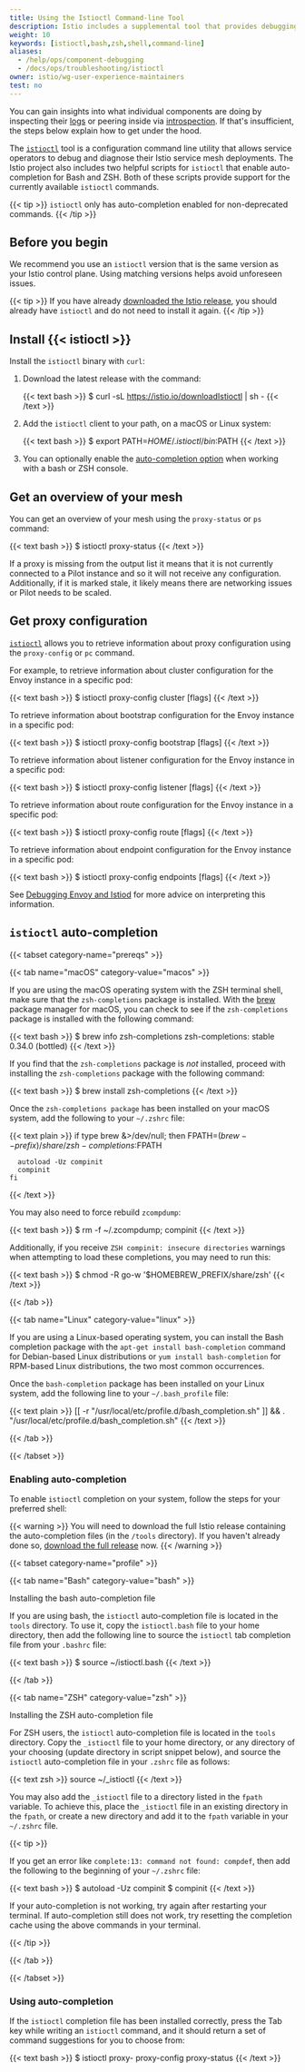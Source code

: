 ```yaml
---
title: Using the Istioctl Command-line Tool
description: Istio includes a supplemental tool that provides debugging and diagnosis for Istio service mesh deployments.
weight: 10
keywords: [istioctl,bash,zsh,shell,command-line]
aliases:
  - /help/ops/component-debugging
  - /docs/ops/troubleshooting/istioctl
owner: istio/wg-user-experience-maintainers
test: no
---
```


You can gain insights into what individual components are doing by inspecting their [logs](/docs/ops/diagnostic-tools/component-logging/)
or peering inside via [introspection](/docs/ops/diagnostic-tools/controlz/). If that's insufficient, the steps below explain
how to get under the hood.

The [`istioctl`](/docs/reference/commands/istioctl) tool is a configuration command line utility that allows service operators to debug and diagnose their Istio service mesh deployments. The Istio project also includes two helpful scripts for `istioctl` that enable auto-completion for Bash and ZSH. Both of these scripts provide support for the currently available `istioctl` commands.

{{< tip >}}
`istioctl` only has auto-completion enabled for non-deprecated commands.
{{< /tip >}}

## Before you begin

We recommend you use an `istioctl` version that is the same version as your Istio control plane. Using matching versions helps avoid unforeseen issues.

{{< tip >}}
If you have already [downloaded the Istio release](/docs/setup/getting-started/#download), you should
already have `istioctl` and do not need to install it again.
{{< /tip >}}

## Install {{< istioctl >}}

Install the `istioctl` binary with `curl`:

1. Download the latest release with the command:

    {{< text bash >}}
    $ curl -sL https://istio.io/downloadIstioctl | sh -
    {{< /text >}}

1. Add the `istioctl` client to your path, on a macOS or Linux system:

    {{< text bash >}}
    $ export PATH=$HOME/.istioctl/bin:$PATH
    {{< /text >}}

1. You can optionally enable the [auto-completion option](#enabling-auto-completion) when working with a bash or ZSH console.

## Get an overview of your mesh

You can get an overview of your mesh using the `proxy-status` or `ps` command:

{{< text bash >}}
$ istioctl proxy-status
{{< /text >}}

If a proxy is missing from the output list it means that it is not currently connected to a Pilot instance and so it
will not receive any configuration. Additionally, if it is marked stale, it likely means there are networking issues or
Pilot needs to be scaled.

## Get proxy configuration

[`istioctl`](/docs/reference/commands/istioctl) allows you to retrieve information about proxy configuration using the `proxy-config` or `pc` command.

For example, to retrieve information about cluster configuration for the Envoy instance in a specific pod:

{{< text bash >}}
$ istioctl proxy-config cluster <pod-name> [flags]
{{< /text >}}

To retrieve information about bootstrap configuration for the Envoy instance in a specific pod:

{{< text bash >}}
$ istioctl proxy-config bootstrap <pod-name> [flags]
{{< /text >}}

To retrieve information about listener configuration for the Envoy instance in a specific pod:

{{< text bash >}}
$ istioctl proxy-config listener <pod-name> [flags]
{{< /text >}}

To retrieve information about route configuration for the Envoy instance in a specific pod:

{{< text bash >}}
$ istioctl proxy-config route <pod-name> [flags]
{{< /text >}}

To retrieve information about endpoint configuration for the Envoy instance in a specific pod:

{{< text bash >}}
$ istioctl proxy-config endpoints <pod-name> [flags]
{{< /text >}}

See [Debugging Envoy and Istiod](/docs/ops/diagnostic-tools/proxy-cmd/) for more advice on interpreting this information.

## `istioctl` auto-completion

{{< tabset category-name="prereqs" >}}

{{< tab name="macOS" category-value="macos" >}}

If you are using the macOS operating system with the ZSH terminal shell, make sure that the `zsh-completions` package is installed. With the [brew](https://brew.sh) package manager for macOS, you can check to see if the `zsh-completions` package is installed with the following command:

{{< text bash >}}
$ brew info zsh-completions
zsh-completions: stable 0.34.0 (bottled)
{{< /text >}}

If you find that the `zsh-completions` package is _not_ installed, proceed with installing the `zsh-completions` package with the following command:

{{< text bash >}}
$ brew install zsh-completions
{{< /text >}}

Once the `zsh-completions package` has been installed on your macOS system, add the following to your `~/.zshrc` file:

{{< text plain >}}
    if type brew &>/dev/null; then
      FPATH=$(brew --prefix)/share/zsh-completions:$FPATH

      autoload -Uz compinit
      compinit
    fi
{{< /text >}}

You may also need to force rebuild `zcompdump`:

{{< text bash >}}
$ rm -f ~/.zcompdump; compinit
{{< /text >}}

Additionally, if you receive `ZSH compinit: insecure directories` warnings when attempting to load these completions, you may need to run this:

{{< text bash >}}
$ chmod -R go-w '$HOMEBREW_PREFIX/share/zsh'
{{< /text >}}

{{< /tab >}}

{{< tab name="Linux" category-value="linux" >}}

If you are using a Linux-based operating system, you can install the Bash completion package with the `apt-get install bash-completion` command for Debian-based Linux distributions or `yum install bash-completion` for RPM-based Linux distributions, the two most common occurrences.

Once the `bash-completion` package has been installed on your Linux system, add the following line to your `~/.bash_profile` file:

{{< text plain >}}
[[ -r "/usr/local/etc/profile.d/bash_completion.sh" ]] && . "/usr/local/etc/profile.d/bash_completion.sh"
{{< /text >}}

{{< /tab >}}

{{< /tabset >}}

### Enabling auto-completion

To enable `istioctl` completion on your system, follow the steps for your preferred shell:

{{< warning >}}
You will need to download the full Istio release containing the auto-completion files (in the `/tools` directory). If you haven't already done so, [download the full release](/docs/setup/getting-started/#download) now.
{{< /warning >}}

{{< tabset category-name="profile" >}}

{{< tab name="Bash" category-value="bash" >}}

Installing the bash auto-completion file

If you are using bash, the `istioctl` auto-completion file is located in the `tools` directory. To use it, copy the `istioctl.bash` file to your home directory, then add the following line to source the `istioctl` tab completion file from your `.bashrc` file:

{{< text bash >}}
$ source ~/istioctl.bash
{{< /text >}}

{{< /tab >}}

{{< tab name="ZSH" category-value="zsh" >}}

Installing the ZSH auto-completion file

For ZSH users, the `istioctl` auto-completion file is located in the `tools` directory. Copy the `_istioctl` file to your home directory, or any directory of your choosing (update directory in script snippet below), and source the `istioctl` auto-completion file in your `.zshrc` file as follows:

{{< text zsh >}}
source ~/_istioctl
{{< /text >}}

You may also add the `_istioctl` file to a directory listed in the `fpath` variable. To achieve this, place the `_istioctl` file in an existing directory in the `fpath`, or create a new directory and add it to the `fpath` variable in your `~/.zshrc` file.

{{< tip >}}

If you get an error like `complete:13: command not found: compdef`, then add the following to the beginning of your `~/.zshrc` file:

{{< text bash >}}
$ autoload -Uz compinit
$ compinit
{{< /text >}}

If your auto-completion is not working, try again after restarting your terminal. If auto-completion still does not work, try resetting the completion cache using the above commands in your terminal.

{{< /tip >}}

{{< /tab >}}

{{< /tabset >}}

### Using auto-completion

If the `istioctl` completion file has been installed correctly, press the Tab key while writing an `istioctl` command, and it should return a set of command suggestions for you to choose from:

{{< text bash >}}
$ istioctl proxy-<TAB>
proxy-config proxy-status
{{< /text >}}
